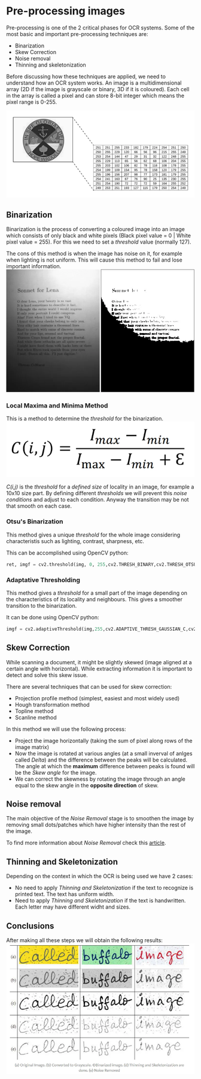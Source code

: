 # Pre-processing images

Pre-processing is one of the 2 critical phases for OCR systems. Some of the most basic and important pre-processing techniques are:

- Binarization
- Skew Correction
- Noise removal
- Thinning and skeletonization

Before discussing how these techniques are applied, we need to understand how an OCR system works. An image is a multidimensional array (2D if the image is grayscale or binary, 3D if it is coloured). Each cell in the array is called a pixel and can store 8-bit integer which means the pixel range is 0-255.

![Grayscale](../img/binarization/grayscale.png)

## Binarization

Binarization is the process of converting a coloured image into an image which consists of only black and white pixels (Black pixel value = 0 | White pixel value = 255). For this we need to set a _threshold_ value (normally 127).

The cons of this method is when the image has noise on it, for example when lighting is not uniform. This will cause this method to fail and lose important information.
![Grayscale cons](../img/binarization/grayscale-con.png)

### Local Maxima and Minima Method

This is a method to determine the _threshold_ for the binarization.
![Local Maxima and Minima Method ](../img/binarization/local-maxima-and-minima-method.png)

_C(i,j)_ is the _threshold_ for a _defined size_ of locality in an image, for example a 10x10 size part. By defining different _thresholds_ we will prevent this _noise conditions_ and adjust to each condition. Anyway the transition may be not that smooth on each case.

### Otsu's Binarization

This method gives a unique _threshold_ for the whole image considering characteristis such as lighting, contrast, sharpness, etc.

This can be accomplished using OpenCV python:

```python
ret, imgf = cv2.threshold(img, 0, 255,cv2.THRESH_BINARY,cv2.THRESH_OTSU) #imgf contains Binary image
```

### Adaptative Thresholding

This method gives a _threshold_ for a small part of the image depending on the characteristics of its locality and neighbours. This gives a smoother transition to the binarization.

It can be done using OpenCV python:

```python
imgf = cv2.adaptiveThreshold(img,255,cv2.ADAPTIVE_THRESH_GAUSSIAN_C,cv2.THRESH_BINARY,11,2) #imgf contains Binary image
```

## Skew Correction

While scanning a document, it might be slightly skewed (image aligned at a certain angle with horizontal). While extracting information it is important to detect and solve this skew issue.

There are several techniques that can be used for skew correction:

- Projection profile method (simplest, easiest and most widely used)
- Hough transformation method
- Topline method
- Scanline method

In this method we will use the following process:

- Project the image horizontally (taking the sum of pixel along rows of the image matrix)
- Now the image is rotated at various angles (at a small inverval of anlges called _Delta_) and the difference between the peaks will be calculated. The angle at which the **maximum** difference between peaks is found will be the _Skew angle_ for the image.
- We can correct the skewness by rotating the image through an angle equal to the skew angle in the **opposite direction** of skew.

## Noise removal

The main objective of the _Noise Removal_ stage is to smoothen the image by removing small dots/patches which have higher intensity than the rest of the image.

To find more information about _Noise Removal_ check this [article](https://towardsdatascience.com/image-filters-in-python-26ee938e57d2).

## Thinning and Skeletonization

Depending on the context in which the OCR is being used we have 2 cases:

- No need to apply _Thinning and Skeletonization_ if the text to recognize is printed text. The text has uniform width.
- Need to apply _Thinning and Skeletonization_ if the text is handwritten. Each letter may have different widht and sizes.

## Conclusions

After making all these steps we will obtain the following results:
![Conclusion](../img/binarization/conclusion.jpg)
